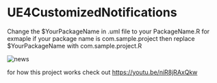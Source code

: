 # UE4CustomizedNotifications

Change the $YourPackageName in .uml file to your PackageName.R for exmaple if your package name is com.sample.project then replace $YourPackageName with com.sample.project.R


![news](https://user-images.githubusercontent.com/37648290/136989435-e7ab0257-8345-43da-ba2e-1bc001764ace.png)

for how this project works check out 
https://youtu.be/niR8jRAxQkw
 
